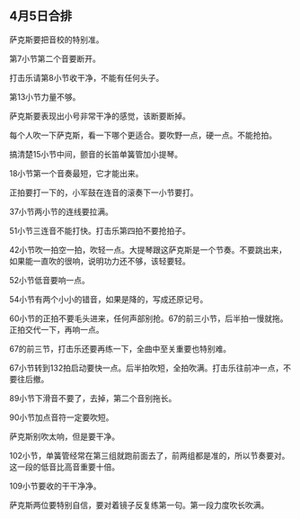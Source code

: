## 4月5日合排

萨克斯要把音校的特别准。

第7小节第二个音要断开。

打击乐请第8小节收干净，不能有任何头子。

第13小节力量不够。

萨克斯要表现出小号非常干净的感觉，该断要断掉。

每个人吹一下萨克斯，看一下哪个更适合。要吹野一点，硬一点。不能抢拍。

搞清楚15小节中间，颤音的长笛单簧管加小提琴。

18小节第一个音奏最短，它才能出来。

正拍要打一下的，小军鼓在连音的滚奏下一小节要打。

37小节两小节的连线要拉满。

51小节三连音不能打快。打击乐第四拍不要抢拍子。

42小节吹一拍空一拍，吹轻一点。大提琴跟这萨克斯是一个节奏。不要跳出来，如果能一直吹的很响，说明功力还不够，该轻要轻。

52小节低音要响一点。

54小节有两个小小的错音，如果是降的，写成还原记号。

60小节的正拍不要毛头进来，任何声部别抢。67的前三小节，后半拍一慢就拖。正拍交代一下，再响一点。

67的前三节，打击乐还要再练一下，全曲中至关重要也特别难。

67小节转到132拍启动要快一点。后半拍吹短，全拍吹满。打击乐往前冲一点，不要往后撤。

89小节下滑音不要了，去掉，第二个音别拖长。

90小节加点音符一定要吹短。

萨克斯别吹太响，但是要干净。

102小节，单簧管经常在第三组就跑前面去了，前两组都是准的，所以节奏要对。这一段的低音比高音重要十倍。

109小节要收的干干净净。

萨克斯两位要特别自信，要对着镜子反复练第一句。第一段力度吹长吹满。



